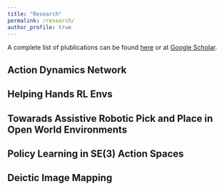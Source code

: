 ```yaml
---
title: "Research"
permalink: /research/
author_profile: true
---
```

A complete list of plublications can be found [here](publications/) or at [Google Scholar](https://scholar.google.com/citations?hl=en&user=QuFhQt0AAAAJ).

## Action Dynamics Network 

## Helping Hands RL Envs

## Towarads Assistive Robotic Pick and Place in Open World Environments 

## Policy Learning in SE(3) Action Spaces

## Deictic Image Mapping
